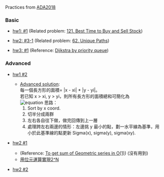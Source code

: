 Practices from [ADA2018](https://www.csie.ntu.edu.tw/~yvchen/f107-ada/)

### Basic
* [hw1: #1](./hw1-1)    (Related problem: [121. Best Time to Buy and Sell Stock](https://leetcode.com/problems/best-time-to-buy-and-sell-stock/discuss/39039/Sharing-my-simple-and-clear-C%2B%2B-solution))

* [hw2: #3-1](./hw2-3_1)  (Related problem: [62. Unique Paths](https://leetcode.com/problems/unique-paths/discuss/22954/C%2B%2B-DP))
* [hw3: #1](./hw3-1)    (Reference: [Dijkstra by priority queue](https://www.geeksforgeeks.org/dijkstras-shortest-path-algorithm-using-priority_queue-stl/))


### Advanced
* [hw1 #2](./hw1-2)
    * [Advanced solution](./hw1-2/advancedSolution.cpp):  
        每一個長方形的面積= |x - xi| * |y - yi|。  
        若已知 x > xi, y > yi，則所有長方形的面積總和可簡化為  
        ![equation]([img]http://www.sciweavers.org/tex2img.php?eq=%20%5Csum_i%5En%20%28x-%20x_%7Bi%7D%20%29%20%28y-y_%7Bi%7D%29&bc=White&fc=Black&im=jpg&fs=12&ff=arev&edit=0)
        思路：  
        1. Sort by x coord.
        2. 切半分成兩群  
        3. 左右各自往下做，做完回傳到上一層  
        4. 處理跨左右兩邊的情形：左邊挑 y 最小的點，劃一水平線為基準，用小於此基準線的點更新 Sigma(x), sigma(y), sigma(xy).

* [hw2 #1](./hw2-1)  
    * (Reference: [To get sum of Geometric series in O(1)](https://www.geeksforgeeks.org/sum-of-the-series-20-21-22-2n/)) (沒有用到)
    * [用位元運算實現2^N](http://ccy.dd.ncu.edu.tw/~chen/course/Cpp/ch2/8.htm)

* [hw2 #2](./hw2-2)  